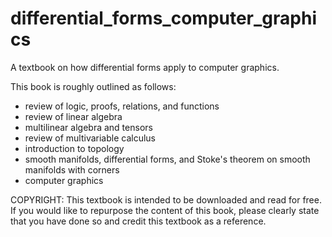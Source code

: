 # differential_forms_computer_graphics
A textbook on how differential forms apply to computer graphics.

This book is roughly outlined as follows:
* review of logic, proofs, relations, and functions
* review of linear algebra
* multilinear algebra and tensors
* review of multivariable calculus
* introduction to topology
* smooth manifolds, differential forms, and Stoke's theorem on smooth manifolds with corners
* computer graphics

COPYRIGHT: This textbook is intended to be downloaded and read for free. If you would like to repurpose the content of this book, please clearly state that you have done so and credit this textbook as a reference.
